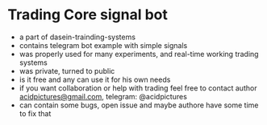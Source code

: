 # Trading Core signal bot
- a part of dasein-trainding-systems
- contains telegram bot example with simple signals
- was properly used for many experiments, and real-time working trading systems
- was private, turned to public
- is it free and any can use it for his own needs
- if you want collaboration or help with trading feel free to contact author acidpictures@gmail.com, telegram: @acidpictures
- can contain some bugs, open issue and maybe authore have some time to fix that